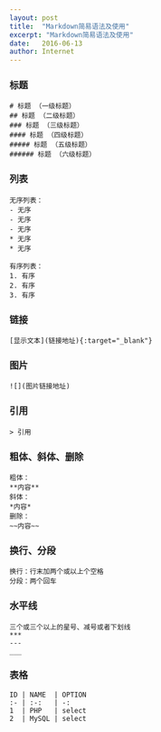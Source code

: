 ```yaml
---
layout: post
title:  "Markdown简易语法及使用"
excerpt: "Markdown简易语法及使用"
date:   2016-06-13
author: Internet
---
```


### 标题
````
# 标题 （一级标题） 
## 标题 （二级标题） 
### 标题 （三级标题） 
#### 标题 （四级标题） 
##### 标题 （五级标题） 
###### 标题 （六级标题）
````

### 列表
````
无序列表：
- 无序 
- 无序 
- 无序
* 无序
* 无序

有序列表：
1. 有序
2. 有序 
3. 有序
````

### 链接
````
[显示文本](链接地址){:target="_blank"}
````

### 图片
````
![](图片链接地址)
````

### 引用
````
> 引用
````

### 粗体、斜体、删除
````
粗体：
**内容** 
斜体：
*内容*
删除：
~~内容~~
````

### 换行、分段
````
换行：行末加两个或以上个空格
分段：两个回车
````

### 水平线
````
三个或三个以上的星号、减号或者下划线
***
---
___
````

### 表格
````
ID | NAME  | OPTION
:- | :-:   | -:
1  | PHP   | select
2  | MySQL | select
````